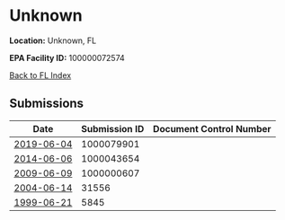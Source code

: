 # Unknown

**Location:** Unknown, FL

**EPA Facility ID:** 100000072574

[Back to FL Index](../../index.md)

## Submissions

| Date | Submission ID | Document Control Number |
|------|--------------|-------------------------|
| [2019-06-04](submissions/1000079901.md) | 1000079901 |  |
| [2014-06-06](submissions/1000043654.md) | 1000043654 |  |
| [2009-06-09](submissions/1000000607.md) | 1000000607 |  |
| [2004-06-14](submissions/31556.md) | 31556 |  |
| [1999-06-21](submissions/5845.md) | 5845 |  |
